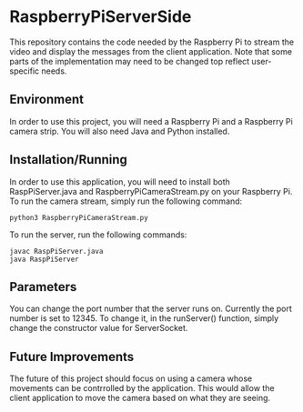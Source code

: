 # RaspberryPiServerSide
This repository contains the code needed by the Raspberry Pi to stream the video and display the messages from the client application. Note that some parts of the implementation may need to be changed top reflect user-specific needs.

## Environment
In order to use this project, you will need a Raspberry Pi and a Raspberry Pi camera strip. You will also need Java and Python installed.

## Installation/Running
In order to use this application, you will need to install both RaspPiServer.java and RaspberryPiCameraStream.py on your Raspberry Pi. To run the camera stream, simply run the following command:
```
python3 RaspberryPiCameraStream.py
```
To run the server, run the following commands:
```
javac RaspPiServer.java
java RaspPiServer
```

## Parameters
You can change the port number that the server runs on. Currently the port number is set to 12345. To change it, in the runServer() function, simply change the constructor value for ServerSocket.

## Future Improvements
The future of this project should focus on using a camera whose movements can be contrrolled by the application. This would allow the client application to move the camera based on what they are seeing.

